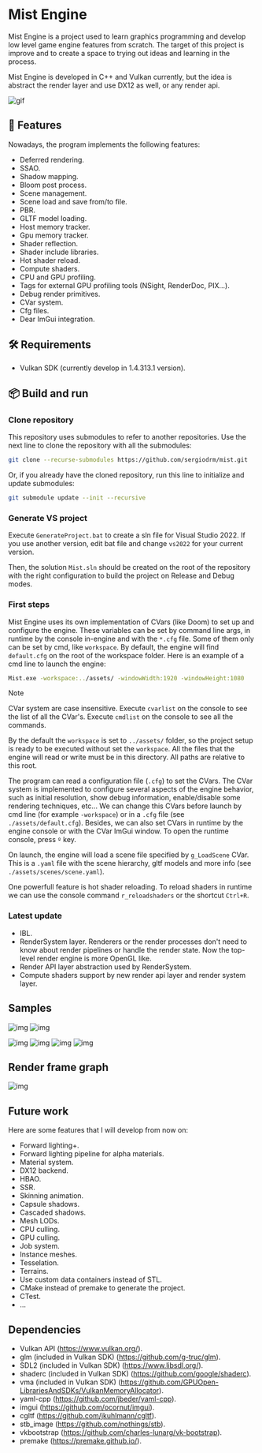 # Mist Engine
Mist Engine is a project used to learn graphics programming and develop low level game engine features from scratch. The target of this project is improve and to create a space to trying out ideas and learning in the process.

Mist Engine is developed in C++ and Vulkan currently, but the idea is abstract the render layer and use DX12 as well, or any render api.

<!-- GIFS -->
<!-- ![img](/docs/01_noImGui.png) -->
![gif](/docs/demo_intro.gif)

## 🚀 Features
Nowadays, the program implements the following features:
* Deferred rendering.
* SSAO.
* Shadow mapping.
* Bloom post process.
* Scene management.
* Scene load and save from/to file.
* PBR.
* GLTF model loading.
* Host memory tracker.
* Gpu memory tracker.
* Shader reflection.
* Shader include libraries.
* Hot shader reload.
* Compute shaders.
* CPU and GPU profiling.
* Tags for external GPU profiling tools (NSight, RenderDoc, PIX...).
* Debug render primitives.
* CVar system.
* Cfg files.
* Dear ImGui integration.

## 🛠️ Requirements
* Vulkan SDK (currently develop in 1.4.313.1 version).

## 📦 Build and run

### Clone repository
This repository uses submodules to refer to another repositories. Use the next line to clone the repository with all the submodules:

```bash
git clone --recurse-submodules https://github.com/sergiodrm/mist.git
```

Or, if you already have the cloned repository, run this line to initialize and update submodules:

```bash
git submodule update --init --recursive
```

### Generate VS project
Execute `GenerateProject.bat` to create a sln file for Visual Studio 2022. If you use another version, edit bat file and change `vs2022` for your current version. 

Then, the solution `Mist.sln` should be created on the root of the repository with the right configuration to build the project on Release and Debug modes.

### First steps
Mist Engine uses its own implementation of CVars (like Doom) to set up and configure the engine. These variables can be set by command line args, in runtime by the console in-engine and with the `*.cfg` file. Some of them only can be set by cmd, like `workspace`. By default, the engine will find `default.cfg` on the root of the workspace folder. Here is an example of a cmd line to launch the engine:

```bash
Mist.exe -workspace:../assets/ -windowWidth:1920 -windowHeight:1080
```

> [!NOTE]
> CVar system are case insensitive.
> Execute `cvarlist` on the console to see the list of all the CVar's.
> Execute `cmdlist` on the console to see all the commands.

By the default the `workspace` is set to `../assets/` folder, so the project setup is ready to be executed without set the `workspace`. All the files that the engine will read or write must be in this directory. All paths are relative to this root.

The program can read a configuration file (`.cfg`) to set the CVars. The CVar system is implemented to configure several aspects of the engine behavior, such as initial resolution, show debug information, enable/disable some rendering techniques, etc... We can change this CVars before launch by cmd line (for example `-workspace`) or in a `.cfg` file (see `./assets/default.cfg`). Besides, we can also set CVars in runtime by the engine console or with the CVar ImGui window. To open the runtime console, press `º` key.

On launch, the engine will load a scene file specified by `g_LoadScene` CVar. This is a `.yaml` file with the scene hierarchy, gltf models and more info (see `./assets/scenes/scene.yaml`).

One powerfull feature is hot shader reloading. To reload shaders in runtime we can use the console command `r_reloadshaders` or the shortcut `Ctrl+R`.


### Latest update
* IBL.
* RenderSystem layer. Renderers or the render processes don't need to know about render pipelines or handle the render state. Now the top-level render engine is more OpenGL like.
* Render API layer abstraction used by RenderSystem.
* Compute shaders support by new render api layer and render system layer.

## Samples
![img](/docs/ssao.gif)
![img](/docs/02_SceneEditor.png)
<!--![img](/docs/03_ShadowMapDebug.png)-->
![img](/docs/shadow_mapping.gif)
![img](/docs/04_ProfilingAndBloom.png)
![img](/docs/05_GPUParticles.png)
![img](/docs/06_NSight.png)

## Render frame graph
![img](/docs/Frame.jpg)

## Future work
Here are some features that I will develop from now on:
* Forward lighting+.
* Forward lighting pipeline for alpha materials.
* Material system.
* DX12 backend.
* HBAO.
* SSR.
* Skinning animation.
* Capsule shadows.
* Cascaded shadows.
* Mesh LODs.
* CPU culling.
* GPU culling.
* Job system.
* Instance meshes.
* Tesselation.
* Terrains.
* Use custom data containers instead of STL.
* CMake instead of premake to generate the project.
* CTest.
* ...

## Dependencies
* Vulkan API (https://www.vulkan.org/).
* glm (included in Vulkan SDK) (https://github.com/g-truc/glm).
* SDL2 (included in Vulkan SDK) (https://www.libsdl.org/).
* shaderc (included in Vulkan SDK) (https://github.com/google/shaderc).
* vma (included in Vulkan SDK) (https://github.com/GPUOpen-LibrariesAndSDKs/VulkanMemoryAllocator).
* yaml-cpp (https://github.com/jbeder/yaml-cpp).
* imgui (https://github.com/ocornut/imgui).
* cgltf (https://github.com/jkuhlmann/cgltf).
* stb_image (https://github.com/nothings/stb).
* vkbootstrap (https://github.com/charles-lunarg/vk-bootstrap).
* premake (https://premake.github.io/).